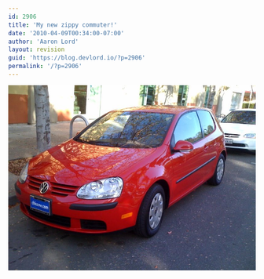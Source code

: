 ```yaml
---
id: 2906
title: 'My new zippy commuter!'
date: '2010-04-09T00:34:00-07:00'
author: 'Aaron Lord'
layout: revision
guid: 'https://blog.devlord.io/?p=2906'
permalink: '/?p=2906'
---
```


<p class="mobile-photo"><a href="/assets/img/2011/10/photo-787177.jpg"><img src="/assets/img/2011/10/photo-787177.jpg?w=300" border="0" alt="" /></a></p><div class="blogger-post-footer"><img width='1' height='1' src="/2010/04/09/my-new-zippy-commuter/"' /></div>